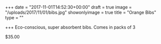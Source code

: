 +++
date = "2017-11-01T14:52:30+00:00"
draft = true
image = "/uploads/2017/11/01/bibs.jpg"
showonlyimage = true
title = "Orange Bibs"
type = ""

+++
Eco-conscious, super absorbent bibs. Comes in packs of 3

\$35.00 
